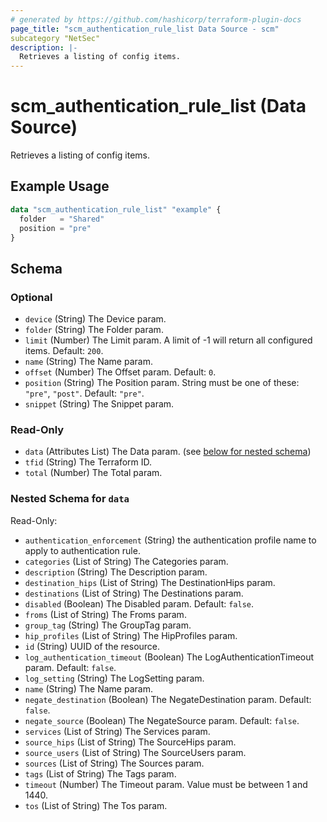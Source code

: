 ```yaml
---
# generated by https://github.com/hashicorp/terraform-plugin-docs
page_title: "scm_authentication_rule_list Data Source - scm"
subcategory "NetSec"
description: |-
  Retrieves a listing of config items.
---
```


# scm_authentication_rule_list (Data Source)

Retrieves a listing of config items.

## Example Usage

```terraform
data "scm_authentication_rule_list" "example" {
  folder   = "Shared"
  position = "pre"
}
```

<!-- schema generated by tfplugindocs -->
## Schema

### Optional

- `device` (String) The Device param.
- `folder` (String) The Folder param.
- `limit` (Number) The Limit param. A limit of -1 will return all configured items. Default: `200`.
- `name` (String) The Name param.
- `offset` (Number) The Offset param. Default: `0`.
- `position` (String) The Position param. String must be one of these: `"pre"`, `"post"`. Default: `"pre"`.
- `snippet` (String) The Snippet param.

### Read-Only

- `data` (Attributes List) The Data param. (see [below for nested schema](#nestedatt--data))
- `tfid` (String) The Terraform ID.
- `total` (Number) The Total param.

<a id="nestedatt--data"></a>
### Nested Schema for `data`

Read-Only:

- `authentication_enforcement` (String) the authentication profile name to apply to authentication rule.
- `categories` (List of String) The Categories param.
- `description` (String) The Description param.
- `destination_hips` (List of String) The DestinationHips param.
- `destinations` (List of String) The Destinations param.
- `disabled` (Boolean) The Disabled param. Default: `false`.
- `froms` (List of String) The Froms param.
- `group_tag` (String) The GroupTag param.
- `hip_profiles` (List of String) The HipProfiles param.
- `id` (String) UUID of the resource.
- `log_authentication_timeout` (Boolean) The LogAuthenticationTimeout param. Default: `false`.
- `log_setting` (String) The LogSetting param.
- `name` (String) The Name param.
- `negate_destination` (Boolean) The NegateDestination param. Default: `false`.
- `negate_source` (Boolean) The NegateSource param. Default: `false`.
- `services` (List of String) The Services param.
- `source_hips` (List of String) The SourceHips param.
- `source_users` (List of String) The SourceUsers param.
- `sources` (List of String) The Sources param.
- `tags` (List of String) The Tags param.
- `timeout` (Number) The Timeout param. Value must be between 1 and 1440.
- `tos` (List of String) The Tos param.
